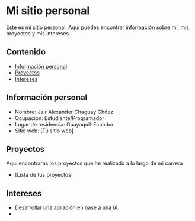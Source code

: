 # Mi sitio personal
Este es mi sitio personal. Aquí puedes encontrar información sobre mí, mis
proyectos y mis intereses.
## Contenido
* [Información personal](#información-personal)
* [Proyectos](#proyectos)
* [Intereses](#intereses)
## Información personal
* Nombre: Jair Alexander Chaguay Chóez
* Ocupación: Estudiante/Programador
* Lugar de residencia: Guayaquil-Ecuador
* Sitio web: [Tu sitio web]
## Proyectos
Aquí encontrarás los proyectos que he realizado a lo largo de mi carrera
* [Lista de tus proyectos]
## Intereses
* Desarrollar una apliación en base a una IA
* 
